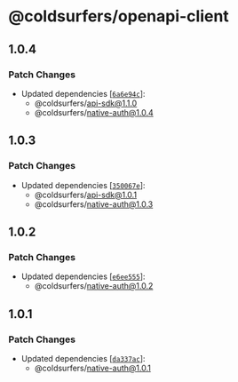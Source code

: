 # @coldsurfers/openapi-client

## 1.0.4

### Patch Changes

- Updated dependencies [[`6a6e94c`](https://github.com/coldsurfers/surfers-root/commit/6a6e94c8051cecfbaa55eadce75ed4711bac6580)]:
  - @coldsurfers/api-sdk@1.1.0
  - @coldsurfers/native-auth@1.0.4

## 1.0.3

### Patch Changes

- Updated dependencies [[`350067e`](https://github.com/coldsurfers/surfers-root/commit/350067ebf86a320e8d3a1e5d0223ee4a4f9759af)]:
  - @coldsurfers/api-sdk@1.0.1
  - @coldsurfers/native-auth@1.0.3

## 1.0.2

### Patch Changes

- Updated dependencies [[`e6ee555`](https://github.com/coldsurfers/surfers-root/commit/e6ee5550f2e4653034c894daeba2d9d92203ef78)]:
  - @coldsurfers/native-auth@1.0.2

## 1.0.1

### Patch Changes

- Updated dependencies [[`da337ac`](https://github.com/coldsurfers/surfers-root/commit/da337ac4c4f3f36b32fc3def4161828c8665b02b)]:
  - @coldsurfers/native-auth@1.0.1
